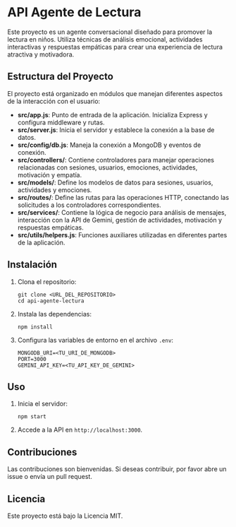 # API Agente de Lectura

Este proyecto es un agente conversacional diseñado para promover la lectura en niños. Utiliza técnicas de análisis emocional, actividades interactivas y respuestas empáticas para crear una experiencia de lectura atractiva y motivadora.

## Estructura del Proyecto

El proyecto está organizado en módulos que manejan diferentes aspectos de la interacción con el usuario:

- **src/app.js**: Punto de entrada de la aplicación. Inicializa Express y configura middleware y rutas.
- **src/server.js**: Inicia el servidor y establece la conexión a la base de datos.
- **src/config/db.js**: Maneja la conexión a MongoDB y eventos de conexión.
- **src/controllers/**: Contiene controladores para manejar operaciones relacionadas con sesiones, usuarios, emociones, actividades, motivación y empatía.
- **src/models/**: Define los modelos de datos para sesiones, usuarios, actividades y emociones.
- **src/routes/**: Define las rutas para las operaciones HTTP, conectando las solicitudes a los controladores correspondientes.
- **src/services/**: Contiene la lógica de negocio para análisis de mensajes, interacción con la API de Gemini, gestión de actividades, motivación y respuestas empáticas.
- **src/utils/helpers.js**: Funciones auxiliares utilizadas en diferentes partes de la aplicación.

## Instalación

1. Clona el repositorio:
   ```
   git clone <URL_DEL_REPOSITORIO>
   cd api-agente-lectura
   ```

2. Instala las dependencias:
   ```
   npm install
   ```

3. Configura las variables de entorno en el archivo `.env`:
   ```
   MONGODB_URI=<TU_URI_DE_MONGODB>
   PORT=3000
   GEMINI_API_KEY=<TU_API_KEY_DE_GEMINI>
   ```

## Uso

1. Inicia el servidor:
   ```
   npm start
   ```

2. Accede a la API en `http://localhost:3000`.

## Contribuciones

Las contribuciones son bienvenidas. Si deseas contribuir, por favor abre un issue o envía un pull request.

## Licencia

Este proyecto está bajo la Licencia MIT.